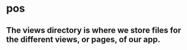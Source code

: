 # pos

## The views directory is where we store files for the different views, or pages, of our app.

